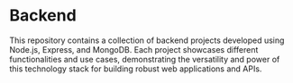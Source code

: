 # Backend
This repository contains a collection of backend projects developed using Node.js, Express, and MongoDB. Each project showcases different functionalities and use cases, demonstrating the versatility and power of this technology stack for building robust web applications and APIs.
